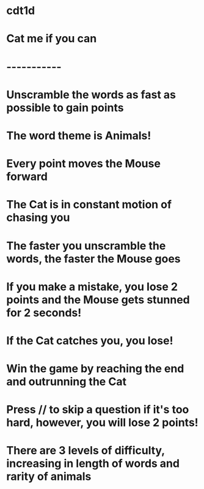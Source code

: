 # cdt1d
# Cat me if you can
#  -----------
# Unscramble the words as fast as possible to gain points
# The word theme is Animals! 
# Every point moves the Mouse forward
# The Cat is in constant motion of chasing you
# The faster you unscramble the words, the faster the Mouse goes
# If you make a mistake, you lose 2 points and the Mouse gets stunned for 2 seconds!
# If the Cat catches you, you lose!
# Win the game by reaching the end and outrunning the Cat
# Press // to skip a question if it's too hard, however, you will lose 2 points!
# There are 3 levels of difficulty, increasing in length of words and rarity of animals